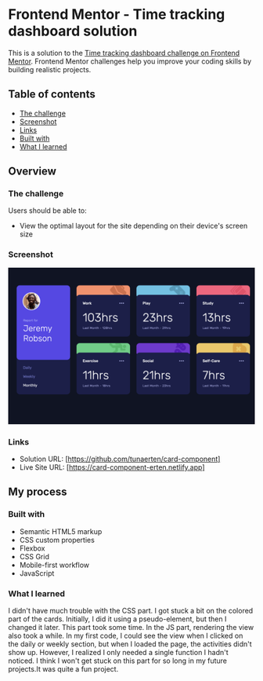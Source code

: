 # Frontend Mentor - Time tracking dashboard solution

This is a solution to the [Time tracking dashboard challenge on Frontend Mentor](https://www.frontendmentor.io/challenges/time-tracking-dashboard-UIQ7167Jw). Frontend Mentor challenges help you improve your coding skills by building realistic projects.

## Table of contents

- [The challenge](#the-challenge)
- [Screenshot](#screenshot)
- [Links](#links)
- [Built with](#built-with)
- [What I learned](#what-i-learned)

## Overview

### The challenge

Users should be able to:

- View the optimal layout for the site depending on their device's screen size

### Screenshot

![](./screenshot.png)

### Links

- Solution URL: [https://github.com/tunaerten/card-component]
- Live Site URL: [https://card-component-erten.netlify.app]

## My process

### Built with

- Semantic HTML5 markup
- CSS custom properties
- Flexbox
- CSS Grid
- Mobile-first workflow
- JavaScript

### What I learned

I didn't have much trouble with the CSS part. I got stuck a bit on the colored part of the cards. Initially, I did it using a pseudo-element, but then I changed it later. This part took some time. In the JS part, rendering the view also took a while. In my first code, I could see the view when I clicked on the daily or weekly section, but when I loaded the page, the activities didn't show up. However, I realized I only needed a single function I hadn't noticed. I think I won't get stuck on this part for so long in my future projects.It was quite a fun project.
